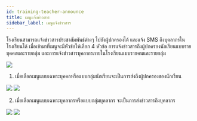 ```yaml
---
id: training-teacher-announce
title: เมนูแจ้งข่าวสาร
sidebar_label: เมนูแจ้งข่าวสาร
---
```


โรงเรียนสามารถแจ้งข่าวสารประชาสัมพันธ์ต่างๆ ไปยังผู้ปกครองได้ และแจ้ง SMS ถึงบุคลากรในโรงเรียนได้ เมื่อเข้ามาที่เมนูจะมีหัวข้อให้เลือก 4 หัวข้อ การแจ้งข่าวสารถึงผู้ปกครองนักเรียนแบบรายบุคคลและรายกลุ่ม และการแจ้งข่าวสารบุคลากรภายในโรงเรียนแบบรายคนและรายกลุ่ม

![](https://i.imgur.com/rO60M8S.jpg)

1. เมื่อเลือกเมนูแบบเฉพาะบุคคลหรือแบบกลุ่มนักเรียนจะเป็นการส่งถึงผู้ปกครองของนักเรียน

![](https://i.imgur.com/CffOTPA.png)
![](https://i.imgur.com/MkzFsFU.png)

2. เมื่อเลือกเมนูแบบเฉพาะบุคลากรหรือแบบกลุ่มบุคลากร จะเป็นการส่งข่าวสารถึงบุคลากร

![](https://i.imgur.com/p7Oh7TL.png)
![](https://i.imgur.com/t6J2dXq.png)

